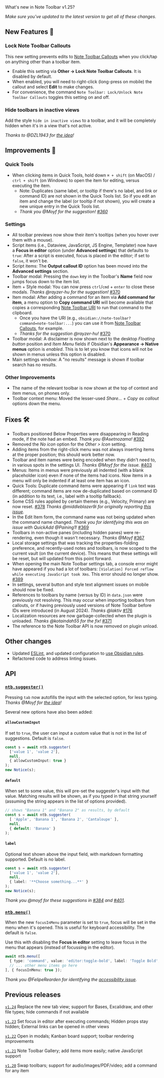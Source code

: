 What's new in Note Toolbar v1.25?

_Make sure you've updated to the latest version to get all of these changes._

## New Features 🎉

### Lock Note Toolbar Callouts

This new setting prevents edits to [Note Toolbar Callouts](https://github.com/chrisgurney/obsidian-note-toolbar/wiki/Note-Toolbar-Callouts) when you click/tap on anything other than a toolbar item.
- Enable this setting via **Other → Lock Note Toolbar Callouts**. It is disabled by default.
- When enabled, you will need to right-click (long-press on mobile) the callout and select **Edit** to make changes.
- For convenience, the command `Note Toolbar: Lock/Unlock Note Toolbar Callouts` toggles this setting on and off.

### Hide toolbars in inactive views

Add the style `hide in inactive views` to a toolbar, and it will be completely hidden when it's in a view that's not active. 

_Thanks to @DZL1943 for [the idea](https://github.com/chrisgurney/obsidian-note-toolbar/discussions/388)!_

## Improvements 🚀

### Quick Tools

- When clicking items in Quick Tools, hold down `⌘ + shift` (on MacOS) / `ctrl + shift` (on Windows) to open the item for editing, versus executing the item.
  - Note: Duplicates (same label, or tooltip if there's no label, and link or command ID) are not shown in the Quick Tools list. So if you edit an item and change the label (or tooltip if not shown), you will create a new unique entry in the Quick Tools list. 
  - _Thank you @Moyf for the suggestion! [#360](https://github.com/chrisgurney/obsidian-note-toolbar/discussions/360)_

### Settings

- All toolbar previews now show their item's tooltips (when you hover over them with a mouse).
- Script items (i.e., Dataview, JavaScript, JS Engine, Templater) now have a **Focus in editor** option (under **Advanced settings**) that defaults to `true`: After a script is executed, focus is placed in the editor; if set to `false`, it won't be.
- Script items: The **Output callout ID** option has been moved into the **Advanced settings** section.
- Toolbar modal: Pressing the `down` key in the Toolbar's **Name** field now jumps focus down to the item list.
- Item + Style modal: You can now press `ctrl`/`cmd` + `enter` to close these modals. _Thanks @rayzer-hu for the suggestion!_ [#370](https://github.com/chrisgurney/obsidian-note-toolbar/issues/370)
- Item modal: After adding a command for an item via **Add command for item**, a menu option to **Copy command URI** will become available that copies a corresponding [Note Toolbar URI](https://github.com/chrisgurney/obsidian-note-toolbar/wiki/Note-Toolbar-URIs#execute-commands) to run that command to the clipboard.
  - Once you have the URI (e.g., `obsidian://note-toolbar?command=note-toolbar:...`) you can use it from [Note Toolbar Callouts](https://github.com/chrisgurney/obsidian-note-toolbar/wiki/Note-Toolbar-Callouts), for example.
  - _Thanks for the suggestion @rayzer-hu!_ [#370](https://github.com/chrisgurney/obsidian-note-toolbar/issues/370)
- Toolbar modal: A disclaimer is now shown next to the desktop _Floating button_ position and _Item Menu_ fields if Obsidian's **Appearance → Native menus** option is _enabled_. This is to let you know that icons will not be shown in menus unless this option is disabled.
- Main settings window: A "no results" message is shown if toolbar search has no results.

### Other Improvements

- The name of the relevant toolbar is now shown at the top of context and item menus, on phones only.
- Toolbar context menu: Moved the lesser-used  _Share..._ + _Copy as callout_ options down the menu.

## Fixes 🛠️

- Toolbars positioned Below Properties were disappearing in Reading mode, if the note had an embed. _Thank you @Asetnozama!_ [#392](https://github.com/chrisgurney/obsidian-note-toolbar/issues/392)
- Removed the _No icon_ option for the _Other > Icon_ setting.
- Adding items from the right-click menu was not always inserting items at the proper position; this should work better now.
- Toolbar and item names were being encoded when they didn't need to, in various spots in the settings UI. _Thanks @Moyf for the issue._ [#403](https://github.com/chrisgurney/obsidian-note-toolbar/issues/403)
- Menus: Items in menus were previously all indented (with a blank placeholder icon) even if none of the items had icons. Now items in a menu will only be indented if at least one item has an icon.
- Quick Tools: Duplicate command items were appearing if `link` text was different; command items are now de-duplicated based on command ID (in addition to its text, i.e., label with a tooltip fallback).
- Some CSS rules applied by certain themes (e.g., Velocity, Primary) are now reset. [#378](https://github.com/chrisgurney/obsidian-note-toolbar/issues/378) _Thanks @middleblazer9i for originally reporting [this issue](https://github.com/Gonzalo-D-Sales/obsidian-velocity/issues/71)._
- In the Edit Item form, the command name was not being updated when the command name changed. _Thank you for identifying this was an issue with QuickAdd @Paining1!_ [#369](https://github.com/chrisgurney/obsidian-note-toolbar/issues/369)
- Toolbars in non-active panes (including hidden panes) were re-rendering, even though it wasn't necessary. _Thanks @Moyf_ [#367](https://github.com/chrisgurney/obsidian-note-toolbar/issues/367)
- Local storage settings that was tracking the properties-folding preference, and recently-used notes and toolbars, is now scoped to the current vault (on the current device). This means that these settings will be reset, but will updated from this point forward.
- When opening the main Note Toolbar settings tab, a console error might have appeared if you had a lot of toolbars: `[Violation] Forced reflow while executing JavaScript took Xms`. This error should no longer show. [#389](https://github.com/chrisgurney/obsidian-note-toolbar/issues/369)
- In settings, several button and style text alignment issues on mobile should now be fixed.
- References to toolbars by name (versus by ID) in `data.json` were previously not resolving. This may occur when importing toolbars from callouts, or if having previously used versions of Note Toolbar before IDs were introduced (in August 2024). _Thanks @laktiv_ [#176](https://github.com/chrisgurney/obsidian-note-toolbar/issues/176)
- Localization resources are now garbage-collected when the plugin is unloaded. _Thanks @kotaindah55 for the fix!_ [#371](https://github.com/chrisgurney/obsidian-note-toolbar/pull/371)
- The reference to the Note Toolbar API is now removed on plugin unload.

## Other changes

- Updated [ESLint](https://eslint.org/), and updated configuration to [use Obsidian rules](https://github.com/obsidianmd/eslint-plugin).
- Refactored code to address linting issues.

## API

### [`ntb.suggester()`](https://github.com/chrisgurney/obsidian-note-toolbar/wiki/Note-Toolbar-API#suggester)

Pressing `tab` now autofills the input with the selected option, for less typing. _Thanks @Moyf for [the idea](https://github.com/chrisgurney/obsidian-note-toolbar/discussions/401#discussioncomment-14771751)!_

Several new options have also been added:

#### `allowCustomInput`

If set to `true`, the user can input a custom value that is not in the list of suggestions. Default is `false`.

```ts
const s = await ntb.suggester(
  ['value 1', 'value 2'], 
  null, 
  { allowCustomInput: true }
);
new Notice(s);
```

#### `default`

When set to some value, this will pre-set the suggester's input with that value. Matching results will be shown, as if you typed in that string yourself (assuming the string appears in the list of options provided).

```ts
// shows "Banana 1" and "Banana 2" as results, by default
const s = await ntb.suggester(
  [ 'Apple', 'Banana 1', 'Banana 2', 'Cantaloupe' ], 
  null,
  { default: 'Banana' }
);
```

#### `label`

Optional text shown above the input field, with markdown formatting supported. Default is no label.

```ts
const s = await ntb.suggester(
  ['value 1', 'value 2'], 
  null, 
  { label: '**Choose something...**' }
);
new Notice(s);
```

_Thank you @moyf for these suggestions in [#384](https://github.com/chrisgurney/obsidian-note-toolbar/discussions/384) and [#401](https://github.com/chrisgurney/obsidian-note-toolbar/discussions/401)_.

### [`ntb.menu()`](https://github.com/chrisgurney/obsidian-note-toolbar/wiki/Note-Toolbar-API#menu)

When the new `focusInMenu` parameter is set to `true`, focus will be set in the menu when it's opened. This is useful for keyboard accessibility. The default is `false`.

Use this with disabling the **Focus in editor** setting to leave focus in the menu that appears (instead of focussing in the editor).

```ts
await ntb.menu([
  { type: 'command', value: 'editor:toggle-bold', label: 'Toggle Bold', icon: 'bold' },
  // ... other menu items go here
], { focusInMenu: true });
```

_Thank you @FelipeRearden for identifying the [accessibility issue](https://github.com/chrisgurney/obsidian-note-toolbar/discussions/233#discussioncomment-13583653)._

## Previous releases

[`v1.24`](https://github.com/chrisgurney/obsidian-note-toolbar/blob/master/docs/releases/en/1.24.md) Replace the new tab view; support for Bases, Excalidraw, and other file types; hide commands if not available

[`v1.23`](https://github.com/chrisgurney/obsidian-note-toolbar/blob/master/docs/releases/en/1.23.md) Set focus in editor after executing commands; Hidden props stay hidden; External links can be opened in other views

[`v1.22`](https://github.com/chrisgurney/obsidian-note-toolbar/blob/master/docs/releases/en/1.22.md) Open in modals; Kanban board support; toolbar rendering improvements

[`v1.21`](https://github.com/chrisgurney/obsidian-note-toolbar/releases/tag/1.21.1) Note Toolbar Gallery; add items more easily; native JavaScript support 

[`v1.20`](https://github.com/chrisgurney/obsidian-note-toolbar/releases/tag/1.20.0) Swap toolbars; support for audio/images/PDF/video; add a command for any item